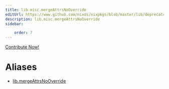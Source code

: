 ```yaml
---
title: lib.misc.mergeAttrsNoOverride
editUrl: https://www.github.com/nixos/nixpkgs/blob/master/lib/deprecated.nix#L225C26
description: lib.misc.mergeAttrsNoOverride
sidebar:

    order: 7
---
```


<a href="https://www.github.com/nixos/nixpkgs/blob/master/lib/deprecated.nix#L225C26">Contribute Now!</a>


# Aliases

- [lib.mergeAttrsNoOverride](/reference/libmergeAttrsNoOverride)


